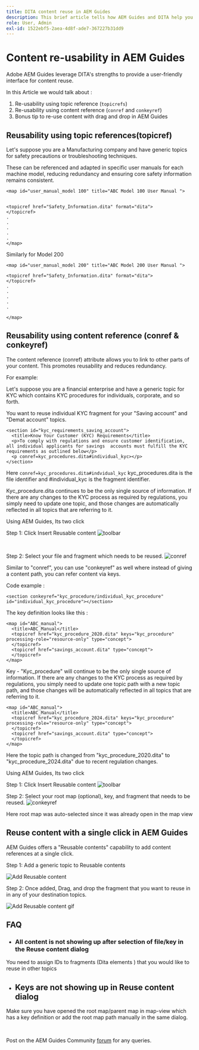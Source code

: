 ```yaml
---
title: DITA content reuse in AEM Guides
description: This brief article tells how AEM Guides and DITA help you save time and effort when using content re-usability
role: User, Admin
exl-id: 1522ebf5-2aea-4d8f-ade7-367227b31dd9
---
```

# Content re-usability in AEM Guides 

Adobe AEM Guides leverage DITA's strengths to provide a user-friendly interface for content reuse.

In this Article we would talk about :

1. Re-usability using topic reference (`topicrefs`)
2. Re-usability using content reference (`conref` and `conkeyref`)
3. Bonus tip to re-use content with drag and drop in AEM Guides 

## Reusability using topic references(topicref)



Let's suppose you are a Manufacturing company and have generic topics for safety precautions or troubleshooting techniques.

These can be referenced and adapted in specific user manuals for each machine model, reducing redundancy and ensuring core safety information remains consistent.

```
<map id="user_manual_model 100" title="ABC Model 100 User Manual ">


<topicref href="Safety_Information.dita" format="dita">
</topicref>
.
.
.
.
.
</map>

```


Similarly for Model 200

```
<map id="user_manual_model 200" title="ABC Model 200 User Manual ">

<topicref href="Safety_Information.dita" format="dita">
</topicref>
.
.
.
.
.
  
</map>

```

## Reusability using content reference (conref & conkeyref)

The content reference (conref) attribute allows you to link to other parts of your content. This promotes reusability and reduces redundancy.

For example:

Let's suppose you are a financial enterprise and have a generic topic for KYC which contains KYC procedures for individuals, corporate, and so forth.

You want to reuse individual KYC fragment for your "Saving account" and "Demat account" topics.

```
<section id="kyc_requirements_saving_account">
  <title>Know Your Customer (KYC) Requirements</title>
  <p>To comply with regulations and ensure customer identification, all individual applicants for savings  accounts must fulfill the KYC requirements as outlined below</p>
  <p conref=kyc_procedures.dita#individual_kyc></p>
</section>

```

Here `conref=kyc_procedures.dita#indvidual_kyc` kyc_procedures.dita is the file identifier and #individual_kyc is the fragment identifier.

Kyc_procedure.dita continues to be the only single source of information. If there are any changes to the KYC process as required by regulations, you simply need to update one topic, and those changes are automatically reflected in all topics that are referring to it. 

Using AEM Guides, Its two click 

Step 1: Click Insert Reusable content 
![toolbar](../../assets/publishing/content-reusability_image1.png)

<br>

Step 2: Select your file and fragment which needs to be reused.
![conref](../../assets/publishing/content-reusability_image2.png)

Similar to "conref", you can use "conkeyref" as well where instead of giving a content path, you can refer content via keys.

Code example :

```
<section conkeyref="kyc_procedure/individual_kyc_procedure" id="individual_kyc_procedure"></section>

```

The key definition looks like this :

```
<map id="ABC_manual">
  <title>ABC_Manual</title>
  <topicref href="kyc_procedure_2020.dita" keys="kyc_procedure" processing-role="resource-only" type="concept">
  </topicref>
  <topicref href="savings_account.dita" type="concept">
  </topicref>
</map>
```

Key - "Kyc_procedure" will continue to be the only single source of information. If there are any changes to the KYC process as required by regulations, you simply need to update one topic path with a new topic path, and those changes will be automatically reflected in all topics that are referring to it. 

```
<map id="ABC_manual">
  <title>ABC_Manual</title>
  <topicref href="kyc_procedure_2024.dita" keys="kyc_procedure" processing-role="resource-only" type="concept">
  </topicref>
  <topicref href="savings_account.dita" type="concept">
  </topicref>
</map>

```

Here  the topic path is changed from "kyc_procedure_2020.dita" to "kyc_procedure_2024.dita" due to recent regulation changes.

Using AEM Guides, Its two click

Step 1: Click Insert Reusable content 
![toolbar](../../assets/publishing/content-reusability_image1.png)

Step 2: Select your root map (optional), key, and fragment that needs to be reused.
![conkeyref](../../assets/publishing/content-reusability_image3.png)

Here root map was auto-selected since it was already open in the map view 


## Reuse content with a single click in AEM Guides 

AEM Guides offers a "Reusable contents" capability to add content references at a single click.

Step 1: Add a generic topic to Reusable contents 

![Add Reusable content](../../assets/publishing/content-reusability_image4.png)

Step 2: Once added, Drag, and drop the fragment that you want to reuse in in any of your destination topics.

![Add Reusable content gif](../../assets/publishing/content-reusability_image5.gif)

    

## FAQ

- ### All content is not showing up after selection of file/key in the Reuse content dialog

You need to assign IDs to fragments (Dita elements ) that you would like to reuse in other topics 

- ## Keys are not showing up in Reuse content dialog

Make sure you have opened the root map/parent map in map-view which has a key definition or add the root map path manually in the same dialog.


<br>


Post on the AEM Guides Community [forum](https://experienceleaguecommunities.adobe.com/t5/experience-manager-guides/ct-p/aem-xml-documentation) for any queries.
